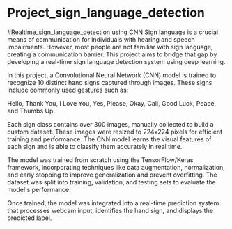 # Project_sign_language_detection
#Realtime_sign_language_detection using CNN
Sign language is a crucial means of communication for individuals with hearing and speech impairments. However, most people are not familiar with sign language, creating a communication barrier. This project aims to bridge that gap by developing a real-time sign language detection system using deep learning.

In this project, a Convolutional Neural Network (CNN) model is trained to recognize 10 distinct hand signs captured through images. These signs include commonly used gestures such as:

Hello, Thank You, I Love You, Yes, Please, Okay, Call, Good Luck, Peace, and Thumbs Up.

Each sign class contains over 300 images, manually collected to build a custom dataset. These images were resized to 224x224 pixels for efficient training and performance. The CNN model learns the visual features of each sign and is able to classify them accurately in real time.

The model was trained from scratch using the TensorFlow/Keras framework, incorporating techniques like data augmentation, normalization, and early stopping to improve generalization and prevent overfitting. The dataset was split into training, validation, and testing sets to evaluate the model's performance.

Once trained, the model was integrated into a real-time prediction system that processes webcam input, identifies the hand sign, and displays the predicted label.

